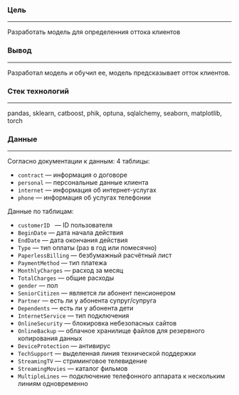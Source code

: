 ### Цель 

---

Разработать модель для определенния оттока клиентов

### Вывод

---

Разработал модель и обучил ее, модель предсказывает отток клиентов.

### Стек технологий

---

pandas, sklearn, catboost, phik, optuna, sqlalchemy, seaborn, matplotlib, torch



### Данные

---

Согласно документации к данным:
4 таблицы: 
* `contract` — информация о договоре
* `personal` — персональные данные клиента
* `internet` — информация об интернет-услугах 
* `phone` — информация об услугах телефонии

Данные по таблицам:
* `customerID ` — ID пользователя
* `BeginDate` — дата начала действия
* `EndDate` — дата окончания действия
* `Type` — тип оплаты (раз в год или помесячно)
* `PaperlessBilling` — безбумажный расчётный лист
* `PaymentMethod` — тип платежа
* `MonthlyCharges` — расход за месяц
* `TotalCharges` — общие расходы
* `gender` — пол
* `SeniorCitizen` — является ли абонент пенсионером
* `Partner` — есть ли у абонента супруг/супруга
* `Dependents` — есть ли у абонента дети
* `InternetService` — тип подключения
* `OnlineSecurity` — блокировка небезопасных сайтов
* `OnlineBackup` — облачное хранилище файлов для резервного копирования данных
* `DeviceProtection` — антивирус
* `TechSupport` — выделенная линия технической поддержки
* `StreamingTV` — стриминговое телевидение
* `StreamingMovies` — каталог фильмов
* `MultipleLines` — подключение телефонного аппарата к нескольким линиям одновременно
